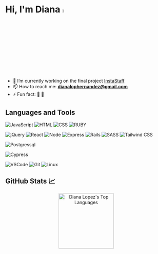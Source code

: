 # Hi, I'm Diana <a><img src="https://media.giphy.com/media/hvRJCLFzcasrR4ia7z/giphy.gif" width="5%"></a>

- 🌱 I’m currently working on the final project [InstaStaff](https://github.com/dialop/instastaff.git)
- 📫 How to reach me: **dianalophernandez@gmail.com**
- ⚡ Fun fact: 💃 🚴

## Languages and Tools

![JavaScript](https://img.shields.io/badge/JavaScript-323330?style=for-the-badge&logo=javascript&logoColor=F7DF1E) ![HTML](https://img.shields.io/badge/HTML5-E34F26?style=for-the-badge&logo=html5&logoColor=white) ![CSS](https://img.shields.io/badge/CSS3-1572B6?style=for-the-badge&logo=css3&logoColor=white) ![RUBY](https://img.shields.io/badge/Ruby-CC342D?style=for-the-badge&logo=ruby&logoColor=white)

![jQuery](https://img.shields.io/badge/jQuery-0769AD?style=for-the-badge&logo=jquery&logoColor=white)
![React](https://img.shields.io/badge/React-20232A?style=for-the-badge&logo=react&logoColor=61DAFB) ![Node](https://img.shields.io/badge/Node%20js-339933?style=for-the-badge&logo=nodedotjs&logoColor=white) ![Express](https://img.shields.io/badge/Express.js-000000?style=for-the-badge) ![Rails](https://img.shields.io/badge/Ruby_on_Rails-CC0000?style=for-the-badge&logo=ruby-on-rails&logoColor=white) ![SASS](https://img.shields.io/badge/SASS-CC6699?style=for-the-badge&logo=sass&logoColor=white) ![Tailwind CSS](https://img.shields.io/badge/Tailwind_CSS-38B2AC?style=for-the-badge&logo=tailwind-css&logoColor=white)

![Postgressql](https://img.shields.io/badge/PostgreSQL-316192?style=for-the-badge&logo=postgresql&logoColor=white)

![Cypress](https://img.shields.io/badge/Cypress-17202C?style=for-the-badge&logo=cypress&logoColor=white) 

![VSCode](https://img.shields.io/badge/VSCode-007ACC?style=for-the-badge&logo=visual-studio-code&logoColor=white) ![Git](https://img.shields.io/badge/Git-F05032?style=for-the-badge&logo=git&logoColor=white) ![Linux](https://img.shields.io/badge/Linux-000000?style=for-the-badge&logo=linux&logoColor=FCC624)

## GitHub Stats 📈

<p align="center">
  <a href="https://github.com/anuraghazra/github-readme-stats" title="Go to Source">
    <img alt="Diana Lopez's Top Languages" src="https://github-readme-stats.vercel.app/api/top-langs/?username=dialop&langs_count=6&layout=compact&theme=react&hide_border=true&border_color=61dafb&hide" height="172px"/>
  </a>
</p>


